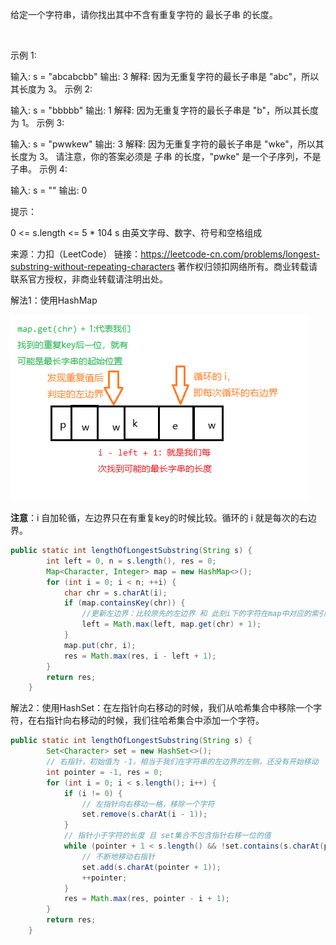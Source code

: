 给定一个字符串，请你找出其中不含有重复字符的 最长子串 的长度。

 

示例 1:

输入: s = "abcabcbb"
输出: 3
解释: 因为无重复字符的最长子串是 "abc"，所以其长度为 3。
示例 2:

输入: s = "bbbbb"
输出: 1
解释: 因为无重复字符的最长子串是 "b"，所以其长度为 1。
示例 3:

输入: s = "pwwkew"
输出: 3
解释: 因为无重复字符的最长子串是 "wke"，所以其长度为 3。
请注意，你的答案必须是 子串 的长度，"pwke" 是一个子序列，不是子串。
示例 4:

输入: s = ""
输出: 0


提示：

0 <= s.length <= 5 * 104
s 由英文字母、数字、符号和空格组成

来源：力扣（LeetCode）
链接：https://leetcode-cn.com/problems/longest-substring-without-repeating-characters
著作权归领扣网络所有。商业转载请联系官方授权，非商业转载请注明出处。


解法1：使用HashMap

![img.png](images/img.png)

**注意**：i 自加轮循，左边界只在有重复key的时候比较。循环的 i 就是每次的右边界。

```java
public static int lengthOfLongestSubstring(String s) {
        int left = 0, n = s.length(), res = 0;
        Map<Character, Integer> map = new HashMap<>();
        for (int i = 0; i < n; ++i) {
            char chr = s.charAt(i);
            if (map.containsKey(chr)) {
                //更新左边界：比较原先的左边界 和 此刻i下的字符在map中对应的索引的后一位
                left = Math.max(left, map.get(chr) + 1);
            }
            map.put(chr, i);
            res = Math.max(res, i - left + 1);
        }
        return res;
    }
```

解法2：使用HashSet：在左指针向右移动的时候，我们从哈希集合中移除一个字符，在右指针向右移动的时候，我们往哈希集合中添加一个字符。

```java
public static int lengthOfLongestSubstring(String s) {
        Set<Character> set = new HashSet<>();
        // 右指针，初始值为 -1，相当于我们在字符串的左边界的左侧，还没有开始移动
        int pointer = -1, res = 0;
        for (int i = 0; i < s.length(); i++) {
            if (i != 0) {
                // 左指针向右移动一格，移除一个字符
                set.remove(s.charAt(i - 1));
            }
            // 指针小于字符的长度 且 set集合不包含指针右移一位的值
            while (pointer + 1 < s.length() && !set.contains(s.charAt(pointer + 1))) {
                // 不断地移动右指针
                set.add(s.charAt(pointer + 1));
                ++pointer;
            }
            res = Math.max(res, pointer - i + 1);
        }
        return res;
    }
```